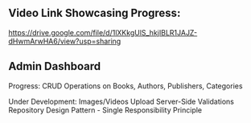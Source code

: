 ## Video Link Showcasing Progress:
https://drive.google.com/file/d/1lXKkgUlS_hkjIBLR1JAJZ-dHwmArwHA6/view?usp=sharing

## Admin Dashboard
Progress:
CRUD Operations on Books, Authors, Publishers, Categories

Under Development:
Images/Videos Upload
Server-Side Validations
Repository Design Pattern - Single Responsibility Principle
